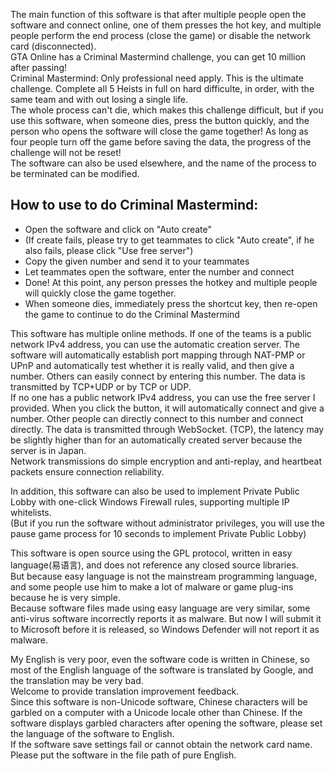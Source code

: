 The main function of this software is that after multiple people open the software and connect online, one of them presses the hot key, and multiple people perform the end process (close the game) or disable the network card (disconnected).  
GTA Online has a Criminal Mastermind challenge, you can get 10 million after passing!  
Criminal Mastermind: Only professional need apply. This is the ultimate challenge. Complete all 5 Heists in full on hard difficulte, in order, with the same team and with out losing a single life.  
The whole process can't die, which makes this challenge difficult, but if you use this software, when someone dies, press the button quickly, and the person who opens the software will close the game together! As long as four people turn off the game before saving the data, the progress of the challenge will not be reset!  
The software can also be used elsewhere, and the name of the process to be terminated can be modified.  
  
## How to use to do Criminal Mastermind:  
- Open the software and click on "Auto create"  
- (If create fails, please try to get teammates to click "Auto create", if he also fails, please click "Use free server")  
- Copy the given number and send it to your teammates  
- Let teammates open the software, enter the number and connect  
- Done! At this point, any person presses the hotkey and multiple people will quickly close the game together.  
- When someone dies, immediately press the shortcut key, then re-open the game to continue to do the Criminal Mastermind  
  
  
This software has multiple online methods. If one of the teams is a public network IPv4 address, you can use the automatic creation server. The software will automatically establish port mapping through NAT-PMP or UPnP and automatically test whether it is really valid, and then give a number. Others can easily connect by entering this number. The data is transmitted by TCP+UDP or by TCP or UDP.  
If no one has a public network IPv4 address, you can use the free server I provided. When you click the button, it will automatically connect and give a number. Other people can directly connect to this number and connect directly. The data is transmitted through WebSocket. (TCP), the latency may be slightly higher than for an automatically created server because the server is in Japan.  
Network transmissions do simple encryption and anti-replay, and heartbeat packets ensure connection reliability.  
  
In addition, this software can also be used to implement Private Public Lobby with one-click Windows Firewall rules, supporting multiple IP whitelists.  
(But if you run the software without administrator privileges, you will use the pause game process for 10 seconds to implement Private Public Lobby)  
  
This software is open source using the GPL protocol, written in easy language(易语言), and does not reference any closed source libraries.  
But because easy language is not the mainstream programming language, and some people use him to make a lot of malware or game plug-ins because he is very simple.  
Because software files made using easy language are very similar, some anti-virus software incorrectly reports it as malware.
But now I will submit it to Microsoft before it is released, so Windows Defender will not report it as malware.  
  
My English is very poor, even the software code is written in Chinese, so most of the English language of the software is translated by Google, and the translation may be very bad.  
Welcome to provide translation improvement feedback.  
Since this software is non-Unicode software, Chinese characters will be garbled on a computer with a Unicode locale other than Chinese. 
If the software displays garbled characters after opening the software, please set the language of the software to English.  
If the software save settings fail or cannot obtain the network card name. Please put the software in the file path of pure English. 

